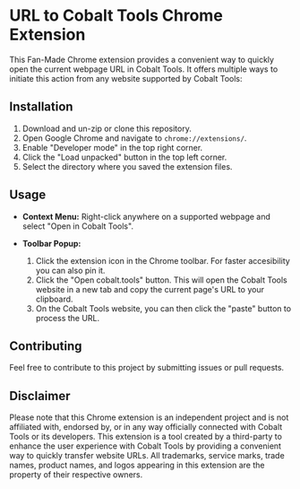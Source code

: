 # URL to Cobalt Tools Chrome Extension

This Fan-Made Chrome extension provides a convenient way to quickly open the current webpage URL in Cobalt Tools. It offers multiple ways to initiate this action from any website supported by Cobalt Tools:


## Installation

1.  Download and un-zip or clone this repository.
2.  Open Google Chrome and navigate to `chrome://extensions/`.
3.  Enable "Developer mode" in the top right corner.
4.  Click the "Load unpacked" button in the top left corner.
5.  Select the directory where you saved the extension files.

## Usage

* **Context Menu:** Right-click anywhere on a supported webpage and select "Open in Cobalt Tools".

* **Toolbar Popup:**
    1.  Click the extension icon in the Chrome toolbar. For faster accesibility you can also pin it. 
    2.  Click the "Open cobalt.tools" button. This will open the Cobalt Tools website in a new tab and copy the current page's URL to your clipboard.
    3.  On the Cobalt Tools website, you can then click the "paste" button to process the URL.

## Contributing

Feel free to contribute to this project by submitting issues or pull requests.

## Disclaimer

Please note that this Chrome extension is an independent project and is not affiliated with, endorsed by, or in any way officially connected with Cobalt Tools or its developers. This extension is a tool created by a third-party to enhance the user experience with Cobalt Tools by providing a convenient way to quickly transfer website URLs. All trademarks, service marks, trade names, product names, and logos appearing in this extension are the property of their respective owners.

